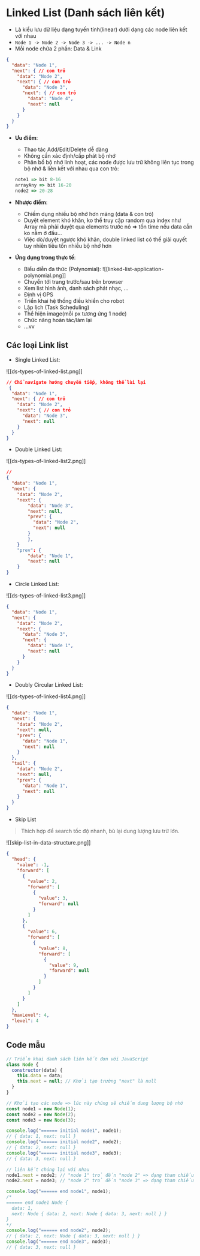
#  Linked List (Danh sách liên kết) 

- Là kiểu lưu dữ liệu dạng tuyến tính(linear) dưới dạng các node liên kết với nhau
- ``Node 1 -> Node 2 -> Node 3 -> ... -> Node n``
- Mỗi node chứa 2 phần: Data & Link 

```json
{
  "data": "Node 1",
  "next": { // con trỏ
    "data": "Node 2",
    "next": { // con trỏ
      "data": "Node 3",
      "next": { // con trỏ
        "data": "Node 4",
        "next": null
      }
    }
  }
}

```


- **Ưu điểm**:
	- Thao tác Add/Edit/Delete dễ dàng
	- Không cần xác định/cấp phát bộ nhớ
	- Phân bổ bộ nhớ linh hoạt, các node được lưu trữ không liên tục trong bộ nhớ & liên kết với nhau qua con trỏ:
	
	```js
	note1 => bit 8-16
	arrayAny => bit 16-20
	node2 => 20-28
	```

- **Nhược điểm**:
	- Chiếm dụng nhiều bộ nhớ hơn mảng (data & con trỏ)
	- Duyệt element khó khăn, ko thể truy cập random qua index như Array mà phải duyệt qua elements trước nó
	 => tốn time nếu data cần ko nằm ở đầu...
	- Việc dò/duyệt ngược khó khăn, double linked list có thể giải quyết tuy nhiên tiêu tốn nhiều bộ nhớ hơn

- **Ứng dụng trong thực tế**:

	- Biểu diễn đa thức (Polynomial):
	![[linked-list-application-polynomial.png]]	
	- Chuyển tới trang trước/sau trên browser
	- Xem list hình ảnh, danh sách phát nhạc, ...
	- Định vị GPS
	- Triển khai hệ thống điều khiển cho robot
	- Lập lịch (Task Scheduling)
	- Thể hiện image(mỗi px tương ứng 1 node)
	- Chức năng hoàn tác/làm lại
	- ...vv

## Các loại Link list

 - Single Linked List:
 
 ![[ds-types-of-linked-list.png]]

```json
// Chỉ navigate hướng chuyển tiếp, không thể lùi lại
 {
  "data": "Node 1",
  "next": { // con trỏ
    "data": "Node 2",
    "next": { // con trỏ
      "data": "Node 3",
      "next": null
    }
  }
}
```

- Double Linked List:

![[ds-types-of-linked-list2.png]]

```json
// 
{
  "data": "Node 1",
  "next": {
    "data": "Node 2",
    "next": {
	    "data": "Node 3",
	    "next": null,
	    "prev": {
	      "data": "Node 2",
	      "next": null
	    }
		},
	}
	"prev": {
		"data": "Node 1",
		"next": null
	}
}
```


- Circle Linked List:

![[ds-types-of-linked-list3.png]]

```json
{
  "data": "Node 1",
  "next": {
    "data": "Node 2",
    "next": {
      "data": "Node 3",
      "next": {
        "data": "Node 1",
        "next": null
      }
    }
  }
}
```


- Doubly Circular Linked List:

![[ds-types-of-linked-list4.png]]
```json
{
  "data": "Node 1",
  "next": {
    "data": "Node 2",
    "next": null,
    "prev": {
      "data": "Node 1",
      "next": null
    }
  },
  "tail": {
    "data": "Node 2",
    "next": null,
    "prev": {
      "data": "Node 1",
      "next": null
    }
  }
}

```


- Skip List

> Thích hợp để search tốc độ nhanh, bù lại dung lượng lưu trữ lớn.

![[skip-list-in-data-structure.png]]

```json
{
  "head": {
    "value": -1,
    "forward": [
      {
        "value": 2,
        "forward": [
          {
            "value": 3,
            "forward": null
          }
        ]
      },
      {
        "value": 6,
        "forward": [
          {
            "value": 8,
            "forward": [
              {
                "value": 9,
                "forward": null
              }
            ]
          }
        ]
      }
    ]
  },
  "maxLevel": 4,
  "level": 4
}

```



## Code mẫu

```js
// Triển khai danh sách liên kết đơn với JavaScript
class Node {
  constructor(data) {
    this.data = data;
    this.next = null; // Khởi tạo trường "next" là null
  }
}

// Khởi tạo các node => lúc này chúng sẽ chiếm dung lượng bộ nhớ
const node1 = new Node(1);
const node2 = new Node(2);
const node3 = new Node(3);

console.log("====== initial node1", node1);
// { data: 1, next: null }
console.log("====== initial node2", node2);
// { data: 2, next: null }
console.log("====== initial node3", node3);
// { data: 3, next: null }

// liên kết chúng lại với nhau
node1.next = node2; // "node 1" trỏ đến "node 2" => dạng tham chiếu
node2.next = node3; // "node 2" trỏ đến "node 3" => dạng tham chiếu

console.log("====== end node1", node1);
/*
====== end node1 Node {
  data: 1,
  next: Node { data: 2, next: Node { data: 3, next: null } }
}
*/
console.log("====== end node2", node2);
// { data: 2, next: Node { data: 3, next: null } }
console.log("====== end node3", node3);
// { data: 3, next: null }

```
